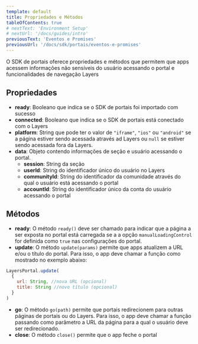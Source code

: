 ```yaml
---
template: default
title: Propriedades e Métodos
tableOfContents: true
# nextText: 'Environment Setup'
# nextUrl: '/docs/guides/intro'
previousText: 'Eventos e Promises'
previousUrl: '/docs/sdk/portais/eventos-e-promises'
---
```


O SDK de portais oferece propriedades e métodos que permitem que apps acessem informações não sensíveis do usuário acessando o portal e funcionalidades de navegação Layers

## Propriedades

+ **ready**: Booleano que indica se o SDK de portais foi importado com sucesso
+ **connected**: Booleano que indica se o SDK de portais está conectado com o Layers
+ **platform**: String que pode ter o valor de `"iframe"`, `"ios"` ou `"android"` se a página estiver sendo acessada através ad Layers ou `null` se estiver sendo acessada fora da Layers.
+ **data**: Objeto contendo informações de seção e usuário acessando o portal.
  + **session**: String da seção
  + **userId**: String do identificador único do usuário no Layers
  + **communityId**: String do identificador da comunidade através do qual o usuário está acessando o portal
  + **accountId**: String do identificador único da conta do usuário acessando o portal

## Métodos

+ **ready**: O método `ready()` deve ser chamado para indicar que a página a ser exposta no portal está carregada se a a opção `manualLoadingControl` for definida como `true` nas configurações do portal.
+ **update**: O método `update(params)` permite que apps atualizem a URL e/ou o título do portal. Para isso, o app deve chamar a função como mostrado no exemplo abaixo:

```js
LayersPortal.update(
  {
    url: String, //nova URL (opcional)
    title: String //novo título (opcional)
  }
)
```

+ **go**: O método `go(path)` permite que portais redirecionem para outras páginas de portais ou do Layers. Para isso, o app deve chamar a função passando como parâmetro a URL da página para a qual o usuário deve ser redirecionado.
+ **close**: O método `close()` permite que o app feche o portal
<!-- + **notify**: O método `notify()` permite que -->